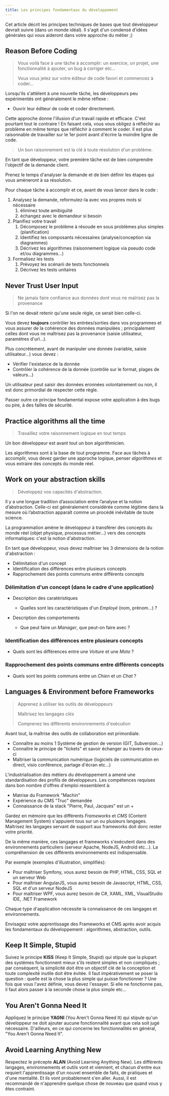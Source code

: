 ```yaml
---
title: Les principes fondamentaux du développement
---
```


Cet article décrit les principes techniques de bases que tout développeur devrait suivre (dans un monde idéal). Il s'agit d'un condensé d'idées générales qui vous aideront dans votre approche du métier ;)

## Reason Before Coding

> Vous voilà face à une tâche à accomplir: un exercice, un projet, une fonctionnalité à ajouter, un bug à corriger etc...
>
> Vous vous jetez sur votre éditeur de code favori et commencez à coder...

Lorsqu'ils s'attèlent à une nouvelle tâche, les développeurs peu expérimentés ont généralement le même réflexe :
- Ouvrir leur éditeur de code et coder directement.

Cette approche donne l'illusion d'un travail rapide et efficace. C'est pourtant tout le contraire ! 
En faisant cela, vous vous obligez à réfléchir au problème en même temps que réfléchir à comment le coder. 
Il est plus raisonnable de travailler sur le 1er point avant d'écrire la moindre ligne de code.

> Un bon raisonnement est la clé à toute résolution d'un problème. 

En tant que développeur, votre première tâche est de bien comprendre l'objectif de la demande client.

Prenez le temps d'analyser la demande et de bien définir les étapes qui vous amèneront à sa résolution.

Pour chaque tâche à accomplir et ce, avant de vous lancer dans le code :
1. Analysez la demande, reformulez-la avec vos propres mots si nécessaire
    1. éliminez toute amibiguïté
    2. échangez avec le demandeur si besoin
2. Planifiez votre travail
    1. Décomposez le problème à résoude en sous problèmes plus simples (planification)
    2. Identifiez les composants nécessaires (analyse/conception via diagrammes)
    3. Décrivez les algorithmes (raisonnement logique via pseudo code et/ou diagrammes...)
3. Formalisez les tests
    1. Prévoyez les scénarii de tests fonctionnels
    2. Décrivez les tests unitaires


## Never Trust User Input

> Ne jamais faire confiance aux données dont vous ne maîrisez pas la provenance

Si l'on ne devait retenir qu'une seule règle, ce serait bien celle-ci. 

Vous devez **toujours** contrôler les entrées/sorties dans vos programmes et vous assurer de la cohérence des données  manipulées ; principalement celles dont vous ne maîtrisez pas la provenance (saisie utilisateur, paramètres d'url...).

Plus concrètement, avant de manipuler une donnée (variable, saisie utilisateur...) vous devez :
- Vérifier l'existance de la donnée 
- Contrôler la cohérence de la donnée (contrôle sur le format, plages de valeurs...)


Un utilisateur peut saisir des données eronnées volontairement ou non, il est donc primordial de respecter cette règle.

Passer outre ce principe fondamental expose votre application à des bugs ou pire, à des failles de sécurité. 

## Practice algorithms all the time

> Travaillez votre raisonnement logique en tout temps

Un bon développeur est avant tout un bon algorithmicien.

Les algorithmes sont à la base de tout programme. Face aux tâches à accomplir, vous devez garder une approche logique, penser *algorithmes* et vous extraire des concepts du monde réel.

## Work on your abstraction skills

> Développez vos capacités d'abstraction.

Il y a une longue tradition d’association entre l’analyse et la notion d’abstraction. Celle-ci est généralement considérée comme légitime dans la mesure où l’abstraction apparaît comme un procédé inévitable de toute science.

La programmation amène le développeur à transférer des concepts du monde réel (objet physique, processus métier...) vers des concepts informatiques: c'est la notion d'abstraction.

En tant que développeur, vous devez maîtriser les 3 dimensions de la notion d'abstraction : 
- Délimitation d'un concept
- Identification des différences entre plusieurs concepts
- Rapprochement des points communs entre différents concepts


### Délimitation d'un concept (dans le cadre d'une application)
- Description des caratéristiques
    - Quelles sont les caractéristiques d'un *Employé* (nom, prénom...) ?

- Description des comportements 
    - Que peut faire un *Manager*, que peut-on faire avec ?

### Identification des différences entre plusieurs concepts
- Quels sont les différences entre une *Voiture* et une *Moto* ?

### Rapprochement des points communs entre différents concepts
- Quels sont les points communs entre un *Chien* et un *Chat* ?


## Languages & Environment before Frameworks

> Apprenez à utiliser les outils de développeurs
>
> Maîtrisez les langages *clés* 
>
> Comprenez les différents environnements d'exécution

Avant tout, la maîtrise des outils de collaboration est primordiale.
- Connaître au moins 1 Système de gestion de version (GIT, Subversion...)
- Connaître le principe de "tickets" et savoir échanger au travers de ceux-ci
- Maîtriser la communication numérique (logiciels de communication en direct, visio conférence, partage d'écran etc...)

L'industrialisation des métiers du développement a amené une standardisation des profils de développeurs. 
Les compétences requises dans bon nombre d'offres d'emploi ressemblent à:  
- Matrise du Framework "Machin" 
- Expérience du CMS "Truc" demandée
- Connaissance de la stack "Pierre, Paul, Jacques" est un +

Gardez en mémoire que les différents *Frameworks* et *CMS* (Content Management System) s'appuient tous sur un ou plusieurs langages.
Maîtrisez les langages servant de support aux frameworks doit donc rester votre priorité.

De la même manière, ces langages et frameworks s'exécutent dans des environnements particuliers (serveur Apache, NodeJS, Androïd etc...).
La compréhension de ces différents environnements est indispensable.

Par exemple (exemples d'illustration, simplifiés): 
- Pour maîtriser Symfony, vous aurez besoin de PHP, HTML, CSS, SQL et un serveur Web
- Pour maîtriser AngularJS, vous aurez besoin de Javascript, HTML, CSS, SQL et d'un serveur NodeJS
- Pour maîtriser WPF, vous aurez besoin de C#, XAML, XML, VisualStudio IDE, .NET Framework

Chaque type d'application nécessite la connaissance de ces langages et environnements.



Envisagez votre apprentissage des Frameworks et CMS après avoir acquis les fondamentaux du développement : algorithmes, abstraction, outils.


## Keep It Simple, Stupid

Suivez le principe **KISS** (Keep It Simple, Stupid) qui stipule que la plupart des systèmes fonctionnent mieux s’ils restent simples et non compliqués ; par conséquent, la simplicité doit être un objectif clé de la conception et toute complexité inutile doit être évitée. Il faut impérativement se poser la question : quelle est la chose la plus simple qui puisse fonctionner ? Une fois que vous l'avez définie, vous devez l'essayer. Si elle ne fonctionne pas, il faut alors passer à la seconde chose la plus simple etc...

## You Aren't Gonna Need It

Appliquez le principe **YAGNI** (You Aren't Gonna Need It) qui stipule qu'un développeur ne doit ajouter aucune fonctionnalité avant que cela soit jugé nécessaire. D'ailleurs, en ce qui concerne les fonctionnalités en général, "You Aren't Gonna Need It".

## Avoid Learning Anything New

Respectez le précepte **ALAN** (Avoid Learning Anything New). Les différents langages, environnements et outils vont et viennent, et chacun d'entre eux requiert l'apprentissage d'un nouvel ensemble de faits, de pratiques et d'une mentalité. Et ils vont probablement s'en aller. Aussi, il est recommandé de n'apprendre quelque chose de nouveau que quand vous y êtes contraint.




